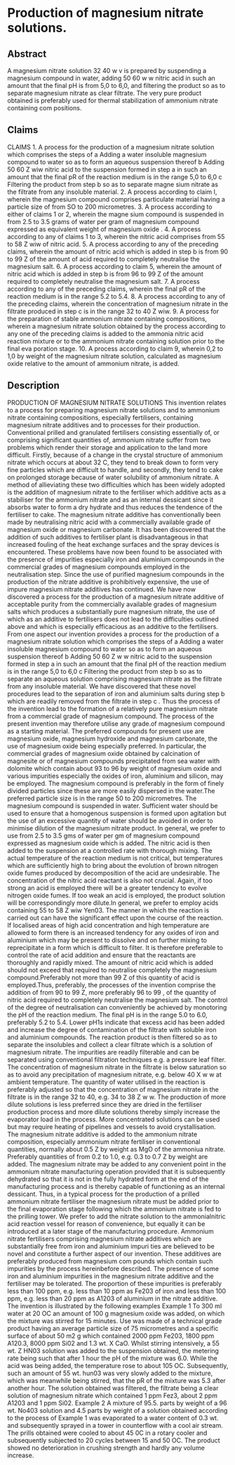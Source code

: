 # Production of magnesium nitrate solutions.

## Abstract
A magnesium nitrate solution 32 40 w v is prepared by suspending a magnesium compound in water, adding 50 60 w w nitric acid in such an amount that the final pH is from 5,0 to 6,0, and filtering the product so as to separate magnesium nitrate as clear filtrate. The very pure product obtained is preferably used for thermal stabilization of ammonium nitrate containing com positions.

## Claims
CLAIMS 1. A process for the production of a magnesium nitrate solution which comprises the steps of a Adding a water insoluble magnesium compound to water so as to form an aqueous suspension thereof b Adding 50 60 Z wiw nitric acid to the suspension formed in step a in such an amount that the final pR of the reaction medium is in the range 5,0 to 6,0 c Filtering the product from step b so as to separate magne sium nitrate as the filtrate from any insoluble material. 2. A process according to claim I, wherein the magnesium compound comprises particulate material having a particle size of from SO to 200 micrometres. 3. A process according to either of claims 1 or 2, wherein the magne sium compound is suspended in from 2.5 to 3.5 grams of water per gram of magnesium compound expressed as equivalent weight of magnesium oxide . 4. A process according to any of claims 1 to 3, wherein the nitric acid comprises from 55 to 58 Z wiw of nitric acid. 5. A process according to any of the preceding claims, wherein the amount of nitric acid which is added in step b is from 90 to 99 Z of the amount of acid required to completely neutralise the magnesium salt. 6. A process according to claim 5, wherein the amount of nitric acid which is added in step b is from 96 to 99 Z of the amount required to completely neutralise the magnesium salt. 7. A process according to any of the preceding claims, wherein the final pR of the reaction medium is in the range 5.2 to 5.4. 8. A process according to any of the preceding claims, wherein the concentration of magnesium nitrate in the filtrate produced in step c is in the range 32 to 40 Z wiw. 9. A process for the preparation of stable ammonium nitrate containing compositions, wherein a magnesium nitrate solution obtained by the process according to any one of the preceding claims is added to the ammonia nitric acid reaction mixture or to the ammonium nitrate containing solution prior to the final eva poration stage. 10. A process according to claim 9, wherein 0,2 to 1,0 by weight of the magnesium nitrate solution, calculated as magnesium oxide relative to the amount of ammonium nitrate, is added.

## Description
PRODUCTION OF MAGNESIUM NITRATE SOLUTIONS This invention relates to a process for preparing magnesium nitrate solutions and to ammonium nitrate containing compositions, especially fertilisers, containing magnesium nitrate additives and to processes for their production. Conventional prilled and granulated fertilisers consisting essentially of, or comprising significant quantities of, ammonium nitrate suffer from two problems which render their storage and application to the land more difficult. Firstly, because of a change in the crystal structure of ammonium nitrate which occurs at about 32 C, they tend to break down to form very fine particles which are difficult to handle, and secondly, they tend to cake on prolonged storage because of water solubility of ammonium nitrate. A method of allieviating these two difficulties which has been widely adopted is the addition of magnesium nitrate to the fertiliser which additive acts as a stabiliser for the ammonium nitrate and as an internal dessicant since it absorbs water to form a dry hydrate and thus reduces the tendence of the fertiliser to cake. The magnesium nitrate additive has conventionally been made by neutralising nitric acid with a commercially available grade of magnesium oxide or magnesium carbonate. It has been discovered that the addition of such additives to fertiliser plant is disadvantageous in that increased fouling of the heat exchange surfaces and the spray devices is encountered. These problems have now been found to be associated with the presence of impurities especially iron and aluminium compounds in the commercial grades of magnesium compounds employed in the neutralisation step. Since the use of purified magnesium compounds in the production of the nitrate additive is prohibitively expensive, the use of impure magnesium nitrate additives has continued. We have now discovered a process for the production of a magnesium nitrate additive of acceptable purity from the commercially available grades of magnesium salts which produces a substantially pure magnesium nitrate, the use of which as an additive to fertilisers does not lead to the difficulties outlined above and which is especially efficacious as an additive to the fertilisers. From one aspect our invention provides a process for the production of a magnesium nitrate solution which comprises the steps of a Adding a water insoluble magnesium compound to water so as to form an aqueous suspension thereof b Adding 50 60 Z w w nitric acid to the suspension formed in step a in such an amount that the final pH of the reaction medium is in the range 5,0 to 6,0 c Filtering the product from step b so as to separate an aqueous solution comprising magnesium nitrate as the filtrate from any insoluble material. We have discovered that these novel procedures lead to the separation of iron and aluminium salts during step b which are readily removed from the filtrate in step c . Thus the process of the invention lead to the formation of a relatively pure magnesium nitrate from a commercial grade of magnesium compound. The process of the present invention may therefore utilise any grade.of magnesium compound as a starting material. The preferred compounds for present use are magnesium oxide, magnesium hydroxide and magnesium carbonate, the use of magnesium oxide being especially preferred. In particular, the commercial grades of magnesium oxide obtained by calcination of magnesite or of magnesium compounds precipitated from sea water with dolomite which contain about 93 to 96 by weight of magnesium oxide and various impurities especially the oxides of iron, aluminium and silicon, may be employed. The magnesium compound is preferably in the form of finely divided particles since these are more easily dispersed in the water.The preferred particle size is in the range 50 to 200 micrometres. The magnesium compound is suspended in water. Sufficient water should be used to ensure that a homogenous suspension is formed upon agitation but the use of an excessive quantity of water should be avoided in order to minimise dilution of the magnesium nitrate product. In general, we prefer to use from 2.5 to 3.5 gms of water per gm of magnesium compound expressed as magnesium oxide which is added. The nitric acid is then added to the suspension at a controlled rate with thorough mixing. The actual temperature of the reaction medium is not critical, but temperatures which are sufficiently high to bring about the evolution of brown nitrogen oxide fumes produced by decomposition of the acid are undesirable. The concentration of the nitric acid reactant is also not crucial. Again, if too strong an acid is employed there will be a greater tendency to evolve nitrogen oxide fumes. If too weak an acid is employed, the product solution will be correspondingly more dilute.In general, we prefer to employ acids containing 55 to 58 Z wiw Yen03. The manner in which the reaction is carried out can have the significant effect upon the course of the reaction. If localised areas of high acid concentration and high temperature are allowed to form there is an increased tendency for any oxides of iron and aluminium which may be present to dissolve and on further mixing to reprecipitate in a form which is difficult to filter. It is therefore preferable to control the rate of acid addition and ensure that the reactants are thoroughly and rapidly mixed. The amount of nitric acid which is added should not exceed that required to neutralise completely the magnesium compound.Preferably not more than 99 Z of this quantity of acid is employed.Thus, preferably, the processes of the invention comprise the addition of from 90 to 99 Z, more preferably 96 to 99 , of the quantity of nitric acid required to completely neutralise the magnesium salt. The control of the degree of neutralisation can conveniently be achieved by monotoring the pH of the reaction medium. The final pH is in the range 5.0 to 6.0, preferably 5.2 to 5.4. Lower pH1s indicate that excess acid has been added and increase the degree of contamination of the filtrate with soluble iron and aluminium compounds. The reaction product is then filtered so as to separate the insolubles and collect a clear filtrate which is a solution of magnesium nitrate. The impurities are readily filterable and can be separated using conventional filtration techniques e.g. a pressure leaf filter. The concentration of magnesium nitrate in the filtrate is below saturation so as to avoid any precipitation of magnesium nitrate, e.g. below 40 X w w at ambient temperature. The quantity of water utilised in the reaction is preferably adjusted so that the concentration of magnesium nitrate in the filtrate is in the range 32 to 40, e.g. 34 to 38 Z w w. The production of more dilute solutions is less preferred since they are dried in the fertiliser production process and more dilute solutions thereby simply increase the evaporator load in the process. More concentrated solutions can be used but may require heating of pipelines and vessels to avoid crystallisation. The magnesium nitrate additive is added to the ammonium nitrate composition, especially ammonium nitrate fertiliser in conventional quantities, normally about 0.5 Z by weight as MgO of the ammoniua nitrate. Preferably quantities of from 0.2 to 1.0, e.g. 0.3 to 0.7 Z by weight are added. The magnesium nitrate may be added to any convenient point in the ammonium nitrate manufacturing operation provided that it is subsequently dehydrated so that it is not in the fully hydrated form at the end of the manufacturing process and is thereby capable of functioning as an internal dessicant. Thus, in a typical process for the production of a prilled ammonium nitrate fertiliser the magnesium nitrate must be added prior to the final evaporation stage following which the ammonium nitrate is fed to the prilling tower. We prefer to add the nitrate solution to the ammonialnitric acid reaction vessel for reason of convenience, but equally it can be introduced at a later stage of the manufacturing procedure. Ammonium nitrate fertilisers comprising magnesium nitrate additives which are substantially free from iron and aluminium impuri ties are believed to be novel and constitute a further aspect of our invention. These additives are preferably produced from magnesium com pounds which contain such impurities by the process hereinbefore described. The presence of some iron and aluminium impurities in the magnesium nitrate additive and the fertiliser may be tolerated. The proportion of these impurities is preferably less than 100 ppm, e.g. less than 10 ppm as Fe203 of iron and less than 100 ppm, e.g. less than 20 ppm as A1203 of aluminium in the nitrate additive. The invention is illustrated by the following examples Example 1 To 300 ml water at 20 OC an amount of 100 g magnesium oxide was added, on which the mixture was stirred for 15 minutes. Use was made of a technical grade product having an average particle size of 75 micrometres and a specific surface of about 50 m2 g which contained 2000 ppm Fe203, 1800 ppm A120.3, 8000 ppm Si02 and 1.3 wt. X CaO. Whilst stirring intensively, a 55 wt. Z HN03 solution was added to the suspension obtained, the metering rate being such that after 1 hour the pH of the mixture was 6.0. While the acid was being added, the temperature rose to about 105 OC. Subsequently, such an amount of 55 wt. hun03 was very slowly added to the mixture, which was meanwhile being stirred, that the pR of the mixture was 5.3 after another hour. The solution obtained was filtered, the filtrate being a clear solution of magnesium nitrate which contained 1 ppm Fez3, about 2 ppm A1203 and 1 ppm Si02. Example 2 A mixture of 95.5. parts by weight of a 96 wt. No403 solution and 4.5 parts by weight of a solution obtained according to the process of Example 1 was evaporated to a water content of 0.3 wt. and subsequently sprayed in a tower in counterflow with a cool air stream. The prills obtained were cooled to about 45 0C in a rotary cooler and subsequently subjected to 20 cycles between 15 and 50 OC. The product showed no deterioration in crushing strength and hardly any volume increase.